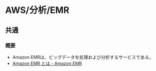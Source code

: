 # AWS/分析/EMR

## 共通

### 概要

- Amazon EMRは、ビッグデータを処理および分析するサービスである。
- [Amazon EMR とは - Amazon EMR](https://docs.aws.amazon.com/ja_jp/emr/latest/ManagementGuide/emr-what-is-emr.html)
